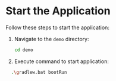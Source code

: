 #  Start the Application

Follow these steps to start the application:

1. Navigate to the `demo` directory:

   ```bash
   cd demo

2. Execute command to start application:

```bash
  .\gradlew.bat bootRun
